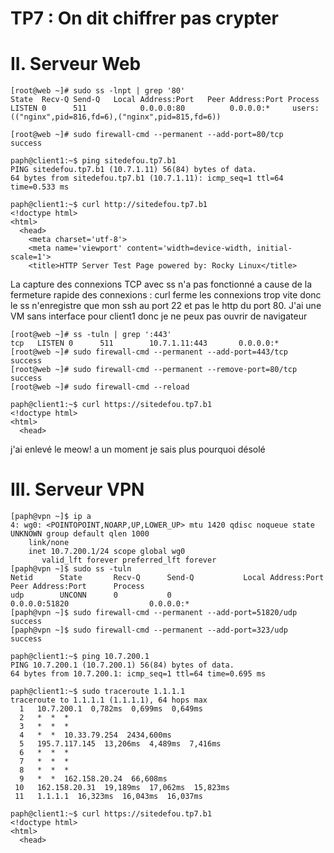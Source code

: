 # TP7 : On dit chiffrer pas crypter

# II. Serveur Web

```
[root@web ~]# sudo ss -lnpt | grep '80'
State  Recv-Q Send-Q   Local Address:Port   Peer Address:Port Process
LISTEN 0      511            0.0.0.0:80          0.0.0.0:*     users:(("nginx",pid=816,fd=6),("nginx",pid=815,fd=6))
```

```
[root@web ~]# sudo firewall-cmd --permanent --add-port=80/tcp
success
```

```
paph@client1:~$ ping sitedefou.tp7.b1
PING sitedefou.tp7.b1 (10.7.1.11) 56(84) bytes of data.
64 bytes from sitedefou.tp7.b1 (10.7.1.11): icmp_seq=1 ttl=64 time=0.533 ms
```

```
paph@client1:~$ curl http://sitedefou.tp7.b1
<!doctype html>
<html>
  <head>
    <meta charset='utf-8'>
    <meta name='viewport' content='width=device-width, initial-scale=1'>
    <title>HTTP Server Test Page powered by: Rocky Linux</title>
```

La capture des connexions TCP avec ss n'a pas fonctionné a cause de la fermeture rapide des connexions : curl ferme les connexions trop vite donc le ss n'enregistre que mon ssh au port 22 et pas le http du port 80. J'ai une VM sans interface pour client1 donc je ne peux pas ouvrir de navigateur

```
[root@web ~]# ss -tuln | grep ':443'
tcp   LISTEN 0      511        10.7.1.11:443       0.0.0.0:*
[root@web ~]# sudo firewall-cmd --permanent --add-port=443/tcp
success
[root@web ~]# sudo firewall-cmd --permanent --remove-port=80/tcp
success
[root@web ~]# sudo firewall-cmd --reload
```

```
paph@client1:~$ curl https://sitedefou.tp7.b1
<!doctype html>
<html>
  <head>
```

j'ai enlevé le meow! a un moment je sais plus pourquoi désolé

# III. Serveur VPN

```
[paph@vpn ~]$ ip a
4: wg0: <POINTOPOINT,NOARP,UP,LOWER_UP> mtu 1420 qdisc noqueue state UNKNOWN group default qlen 1000
    link/none
    inet 10.7.200.1/24 scope global wg0
       valid_lft forever preferred_lft forever
[paph@vpn ~]$ sudo ss -tuln
Netid      State       Recv-Q      Send-Q           Local Address:Port              Peer Address:Port      Process
udp        UNCONN      0           0                      0.0.0.0:51820                  0.0.0.0:*
[paph@vpn ~]$ sudo firewall-cmd --permanent --add-port=51820/udp
success
[paph@vpn ~]$ sudo firewall-cmd --permanent --add-port=323/udp
success
```

```
paph@client1:~$ ping 10.7.200.1
PING 10.7.200.1 (10.7.200.1) 56(84) bytes of data.
64 bytes from 10.7.200.1: icmp_seq=1 ttl=64 time=0.695 ms
```
```
paph@client1:~$ sudo traceroute 1.1.1.1
traceroute to 1.1.1.1 (1.1.1.1), 64 hops max
  1   10.7.200.1  0,782ms  0,699ms  0,649ms 
  2   *  *  * 
  3   *  *  * 
  4   *  *  10.33.79.254  2434,600ms 
  5   195.7.117.145  13,206ms  4,489ms  7,416ms 
  6   *  *  * 
  7   *  *  * 
  8   *  *  * 
  9   *  *  162.158.20.24  66,608ms 
 10   162.158.20.31  19,189ms  17,062ms  15,823ms 
 11   1.1.1.1  16,323ms  16,043ms  16,037ms 
```
```
paph@client1:~$ curl https://sitedefou.tp7.b1
<!doctype html>
<html>
  <head>
```
